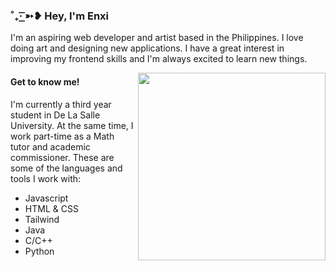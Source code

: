 ### ˚₊· ͟͟͞͞➳❥ Hey, I'm Enxi

<p> I'm an aspiring web developer and artist based in the Philippines. I love doing art and designing new applications. I have a great interest in improving my frontend skills and I'm always excited to learn new things. </p>

<img align="right" src="https://i.pinimg.com/564x/38/97/37/38973776d5cc0a1eca4ef7090135a2b6.jpg" width="300" height="300" />

#### Get to know me!

<p> I'm currently a third year student in De La Salle University. At the same time, I work part-time as a Math tutor and academic commissioner. These are some of the languages and tools I work with: </p>

<ul>
  <li>Javascript</li>
  <li>HTML & CSS</li>
  <li>Tailwind</li>
  <li>Java</li>
  <li>C/C++</li>
  <li>Python</li>
</ul>
